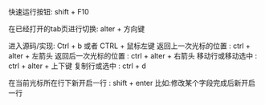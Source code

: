 快速运行按钮:
shift + F10

在已经打开的tab页进行切换: alter + 方向键

进入源码/实现: Ctrl + b 或者 CTRL + 鼠标左键
返回上一次光标的位置    : ctrl + alter + 左箭头
返回后一次光标的位置    : ctrl + alter + 右箭头
移动行或移动选中        : ctrl + alter + 上下键
复制行或选中           : ctrl + d

在当前光标所在行下新开启一行     : shift + enter    比如:修改某个字段完成后新开启一行